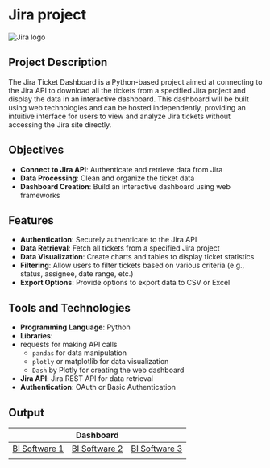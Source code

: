 # Jira project

![Jira logo](https://upload.wikimedia.org/wikipedia/commons/8/82/Jira_%28Software%29_logo.svg)


## Project Description
The Jira Ticket Dashboard is a Python-based project aimed at connecting to the Jira API to download all the tickets from a specified Jira project and display the data in an interactive dashboard. This dashboard will be built using web technologies and can be hosted independently, providing an intuitive interface for users to view and analyze Jira tickets without accessing the Jira site directly.

## Objectives
- **Connect to Jira API**: Authenticate and retrieve data from Jira
- **Data Processing**: Clean and organize the ticket data
- **Dashboard Creation**: Build an interactive dashboard using web frameworks

## Features
- **Authentication**: Securely authenticate to the Jira API
- **Data Retrieval**: Fetch all tickets from a specified Jira project
- **Data Visualization**: Create charts and tables to display ticket statistics
- **Filtering**: Allow users to filter tickets based on various criteria (e.g., status, assignee, date range, etc.)
- **Export Options**: Provide options to export data to CSV or Excel

## Tools and Technologies
- **Programming Language**: Python
- **Libraries**:
- requests for making API calls
  - `pandas` for data manipulation
  - `plotly` or matplotlib for data visualization
  - `Dash` by Plotly for creating the web dashboard
- **Jira API**: Jira REST API for data retrieval
- **Authentication**: OAuth or Basic Authentication

## Output
| | Dashboard | |
|:------:|:------:|:------:|
| [BI Software 1](http://#) | [BI Software 2](http://#) | [BI Software 3](http://#) |
| | | |